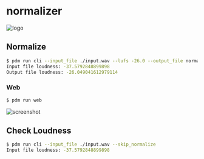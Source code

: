 # normalizer

![logo](https://i.gyazo.com/35ca0a892531037c9655c8e382ab50bc.png)

## Normalize

```bash
$ pdm run cli --input_file ./input.wav --lufs -26.0 --output_file normalized.wav
Input file loudness: -37.5792848899898
Output file loudness: -26.049041612979114
```

### Web

```bash
$ pdm run web
```

![screenshot](https://i.gyazo.com/3dfc9af82613d71bb95aaa4174d13a7b.jpg)

## Check Loudness

```bash
$ pdm run cli --input_file ./input.wav --skip_normalize
Input file loudness: -37.5792848899898
```
